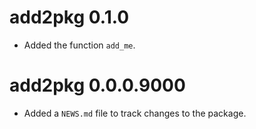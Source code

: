 # add2pkg 0.1.0

* Added the function `add_me`.

# add2pkg 0.0.0.9000

* Added a `NEWS.md` file to track changes to the package.
